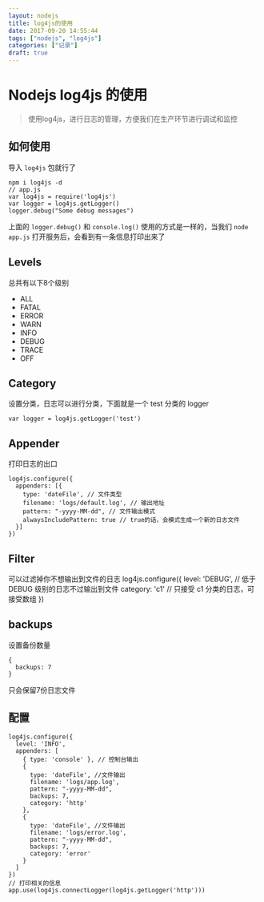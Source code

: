 ```yaml
---
layout: nodejs
title: log4js的使用
date: 2017-09-20 14:55:44
tags: ["nodejs", "log4js"]
categories: ["记录"]
draft: true
---
```


# Nodejs log4js 的使用

>使用log4js，进行日志的管理，方便我们在生产环节进行调试和监控

## 如何使用

导入 `log4js` 包就行了

    npm i log4js -d
    // app.js
    var log4js = require('log4js')
    var logger = log4js.getLogger()
    logger.debug("Some debug messages")

上面的 `logger.debug()` 和 `console.log()` 使用的方式是一样的，当我们 `node app.js` 打开服务后，会看到有一条信息打印出来了

## Levels

总共有以下8个级别

* ALL
* FATAL
* ERROR
* WARN
* INFO
* DEBUG
* TRACE
* OFF

## Category

设置分类，日志可以进行分类，下面就是一个 test 分类的 logger

`var logger = log4js.getLogger('test')`

## Appender

打印日志的出口

    log4js.configure({
      appenders: [{
        type: 'dateFile', // 文件类型
        filename: 'logs/default.log', // 输出地址
        pattern: "-yyyy-MM-dd", // 文件输出模式
        alwaysIncludePattern: true // true的话，会模式生成一个新的日志文件
      }]
    })

## Filter

可以过滤掉你不想输出到文件的日志
    log4js.configure({
      level: 'DEBUG', // 低于 DEBUG 级别的日志不过输出到文件
      category: 'c1' // 只接受 c1 分类的日志，可接受数组
    })

## backups

设置备份数量

    {
      backups: 7
    }

只会保留7份日志文件

## 配置

    log4js.configure({
      level: 'INFO',
      appenders: [
        { type: 'console' }, // 控制台输出
        {
          type: 'dateFile', //文件输出
          filename: 'logs/app.log',
          pattern: "-yyyy-MM-dd",
          backups: 7,
          category: 'http'
        },
        {
          type: 'dateFile', //文件输出
          filename: 'logs/error.log',
          pattern: "-yyyy-MM-dd",
          backups: 7,
          category: 'error'
        }
      ]
    })
    // 打印相关的信息
    app.use(log4js.connectLogger(log4js.getLogger('http')))